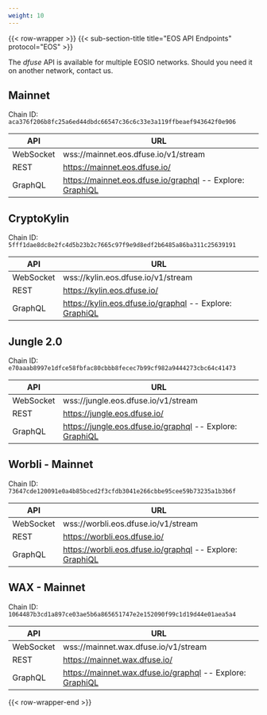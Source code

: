 ```yaml
---
weight: 10
---
```


{{< row-wrapper >}}
{{< sub-section-title title="EOS API Endpoints"  protocol="EOS" >}}

The _dfuse_ API is available for multiple EOSIO networks. Should you need it on another network, contact us.

## Mainnet

Chain ID: `aca376f206b8fc25a6ed44dbdc66547c36c6c33e3a119ffbeaef943642f0e906`

API  | URL
------|------
WebSocket | wss://mainnet.eos.dfuse.io/v1/stream
REST | https://mainnet.eos.dfuse.io/
GraphQL | https://mainnet.eos.dfuse.io/graphql -- Explore: [GraphiQL](https://mainnet.eos.dfuse.io/graphiql/)

## CryptoKylin

Chain ID: `5fff1dae8dc8e2fc4d5b23b2c7665c97f9e9d8edf2b6485a86ba311c25639191`

API  | URL
------|------
WebSocket | wss://kylin.eos.dfuse.io/v1/stream
REST | https://kylin.eos.dfuse.io/
GraphQL | https://kylin.eos.dfuse.io/graphql -- Explore: [GraphiQL](https://kylin.eos.dfuse.io/graphiql/)

## Jungle 2.0

Chain ID: `e70aaab8997e1dfce58fbfac80cbbb8fecec7b99cf982a9444273cbc64c41473`

API  | URL
------|------
WebSocket | wss://jungle.eos.dfuse.io/v1/stream
REST | https://jungle.eos.dfuse.io/
GraphQL | https://jungle.eos.dfuse.io/graphql -- Explore: [GraphiQL](https://jungle.eos.dfuse.io/graphiql/)

## Worbli - Mainnet

Chain ID: `73647cde120091e0a4b85bced2f3cfdb3041e266cbbe95cee59b73235a1b3b6f`

API  | URL
------|------
WebSocket | wss://worbli.eos.dfuse.io/v1/stream
REST | https://worbli.eos.dfuse.io/
GraphQL | https://worbli.eos.dfuse.io/graphql -- Explore: [GraphiQL](https://worbli.eos.dfuse.io/graphiql/)

## WAX - Mainnet

Chain ID: `1064487b3cd1a897ce03ae5b6a865651747e2e152090f99c1d19d44e01aea5a4`

API  | URL
------|------
WebSocket | wss://mainnet.wax.dfuse.io/v1/stream
REST | https://mainnet.wax.dfuse.io/
GraphQL | https://mainnet.wax.dfuse.io/graphql -- Explore: [GraphiQL](https://mainnet.wax.dfuse.io/graphiql/)

{{< row-wrapper-end >}}